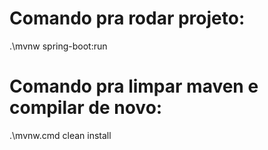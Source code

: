 # Comando pra rodar projeto:
.\mvnw spring-boot:run

# Comando pra limpar maven e compilar de novo:
.\mvnw.cmd clean install
